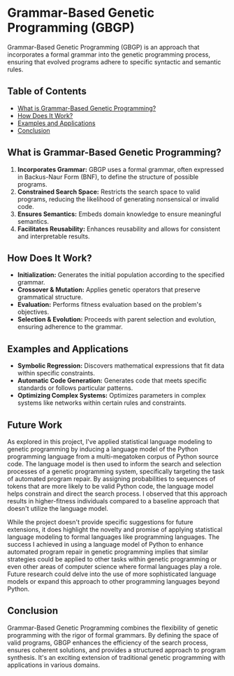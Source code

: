# Grammar-Based Genetic Programming (GBGP)

Grammar-Based Genetic Programming (GBGP) is an approach that incorporates a formal grammar into the genetic programming process, ensuring that evolved programs adhere to specific syntactic and semantic rules.

## Table of Contents

- [What is Grammar-Based Genetic Programming?](#what-is-grammar-based-genetic-programming)
- [How Does It Work?](#how-does-it-work)
- [Examples and Applications](#examples-and-applications)
- [Conclusion](#conclusion)

## What is Grammar-Based Genetic Programming?

1. **Incorporates Grammar:** GBGP uses a formal grammar, often expressed in Backus-Naur Form (BNF), to define the structure of possible programs.
2. **Constrained Search Space:** Restricts the search space to valid programs, reducing the likelihood of generating nonsensical or invalid code.
3. **Ensures Semantics:** Embeds domain knowledge to ensure meaningful semantics.
4. **Facilitates Reusability:** Enhances reusability and allows for consistent and interpretable results.

## How Does It Work?

- **Initialization:** Generates the initial population according to the specified grammar.
- **Crossover & Mutation:** Applies genetic operators that preserve grammatical structure.
- **Evaluation:** Performs fitness evaluation based on the problem's objectives.
- **Selection & Evolution:** Proceeds with parent selection and evolution, ensuring adherence to the grammar.

## Examples and Applications

- **Symbolic Regression:** Discovers mathematical expressions that fit data within specific constraints.
- **Automatic Code Generation:** Generates code that meets specific standards or follows particular patterns.
- **Optimizing Complex Systems:** Optimizes parameters in complex systems like networks within certain rules and constraints.

## Future Work

As explored in this project, I've applied statistical language modeling to genetic programming by inducing a language model of the Python programming language from a multi-megatoken corpus of Python source code. The language model is then used to inform the search and selection processes of a genetic programming system, specifically targeting the task of automated program repair. By assigning probabilities to sequences of tokens that are more likely to be valid Python code, the language model helps constrain and direct the search process. I observed that this approach results in higher-fitness individuals compared to a baseline approach that doesn't utilize the language model.

While the project doesn't provide specific suggestions for future extensions, it does highlight the novelty and promise of applying statistical language modeling to formal languages like programming languages. The success I achieved in using a language model of Python to enhance automated program repair in genetic programming implies that similar strategies could be applied to other tasks within genetic programming or even other areas of computer science where formal languages play a role. Future research could delve into the use of more sophisticated language models or expand this approach to other programming languages beyond Python.

## Conclusion

Grammar-Based Genetic Programming combines the flexibility of genetic programming with the rigor of formal grammars. By defining the space of valid programs, GBGP enhances the efficiency of the search process, ensures coherent solutions, and provides a structured approach to program synthesis. It's an exciting extension of traditional genetic programming with applications in various domains.


